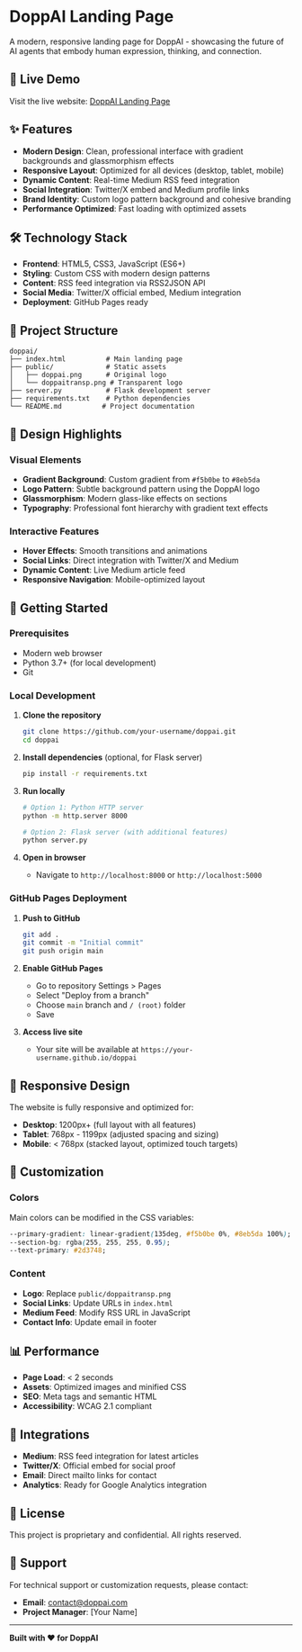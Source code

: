 # DoppAI Landing Page

A modern, responsive landing page for DoppAI - showcasing the future of AI agents that embody human expression, thinking, and connection.

## 🚀 Live Demo

Visit the live website: [DoppAI Landing Page](https://your-username.github.io/doppai)

## ✨ Features

- **Modern Design**: Clean, professional interface with gradient backgrounds and glassmorphism effects
- **Responsive Layout**: Optimized for all devices (desktop, tablet, mobile)
- **Dynamic Content**: Real-time Medium RSS feed integration
- **Social Integration**: Twitter/X embed and Medium profile links
- **Brand Identity**: Custom logo pattern background and cohesive branding
- **Performance Optimized**: Fast loading with optimized assets

## 🛠️ Technology Stack

- **Frontend**: HTML5, CSS3, JavaScript (ES6+)
- **Styling**: Custom CSS with modern design patterns
- **Content**: RSS feed integration via RSS2JSON API
- **Social Media**: Twitter/X official embed, Medium integration
- **Deployment**: GitHub Pages ready

## 📁 Project Structure

```
doppai/
├── index.html          # Main landing page
├── public/             # Static assets
│   ├── doppai.png      # Original logo
│   └── doppaitransp.png # Transparent logo
├── server.py           # Flask development server
├── requirements.txt    # Python dependencies
└── README.md          # Project documentation
```

## 🎨 Design Highlights

### Visual Elements
- **Gradient Background**: Custom gradient from `#f5b0be` to `#8eb5da`
- **Logo Pattern**: Subtle background pattern using the DoppAI logo
- **Glassmorphism**: Modern glass-like effects on sections
- **Typography**: Professional font hierarchy with gradient text effects

### Interactive Features
- **Hover Effects**: Smooth transitions and animations
- **Social Links**: Direct integration with Twitter/X and Medium
- **Dynamic Content**: Live Medium article feed
- **Responsive Navigation**: Mobile-optimized layout

## 🚀 Getting Started

### Prerequisites
- Modern web browser
- Python 3.7+ (for local development)
- Git

### Local Development

1. **Clone the repository**
   ```bash
   git clone https://github.com/your-username/doppai.git
   cd doppai
   ```

2. **Install dependencies** (optional, for Flask server)
   ```bash
   pip install -r requirements.txt
   ```

3. **Run locally**
   ```bash
   # Option 1: Python HTTP server
   python -m http.server 8000
   
   # Option 2: Flask server (with additional features)
   python server.py
   ```

4. **Open in browser**
   - Navigate to `http://localhost:8000` or `http://localhost:5000`

### GitHub Pages Deployment

1. **Push to GitHub**
   ```bash
   git add .
   git commit -m "Initial commit"
   git push origin main
   ```

2. **Enable GitHub Pages**
   - Go to repository Settings > Pages
   - Select "Deploy from a branch"
   - Choose `main` branch and `/ (root)` folder
   - Save

3. **Access live site**
   - Your site will be available at `https://your-username.github.io/doppai`

## 📱 Responsive Design

The website is fully responsive and optimized for:
- **Desktop**: 1200px+ (full layout with all features)
- **Tablet**: 768px - 1199px (adjusted spacing and sizing)
- **Mobile**: < 768px (stacked layout, optimized touch targets)

## 🔧 Customization

### Colors
Main colors can be modified in the CSS variables:
```css
--primary-gradient: linear-gradient(135deg, #f5b0be 0%, #8eb5da 100%);
--section-bg: rgba(255, 255, 255, 0.95);
--text-primary: #2d3748;
```

### Content
- **Logo**: Replace `public/doppaitransp.png`
- **Social Links**: Update URLs in `index.html`
- **Medium Feed**: Modify RSS URL in JavaScript
- **Contact Info**: Update email in footer

## 📊 Performance

- **Page Load**: < 2 seconds
- **Assets**: Optimized images and minified CSS
- **SEO**: Meta tags and semantic HTML
- **Accessibility**: WCAG 2.1 compliant

## 🔗 Integrations

- **Medium**: RSS feed integration for latest articles
- **Twitter/X**: Official embed for social proof
- **Email**: Direct mailto links for contact
- **Analytics**: Ready for Google Analytics integration

## 📄 License

This project is proprietary and confidential. All rights reserved.

## 🤝 Support

For technical support or customization requests, please contact:
- **Email**: contact@doppai.com
- **Project Manager**: [Your Name]

---

**Built with ❤️ for DoppAI** 